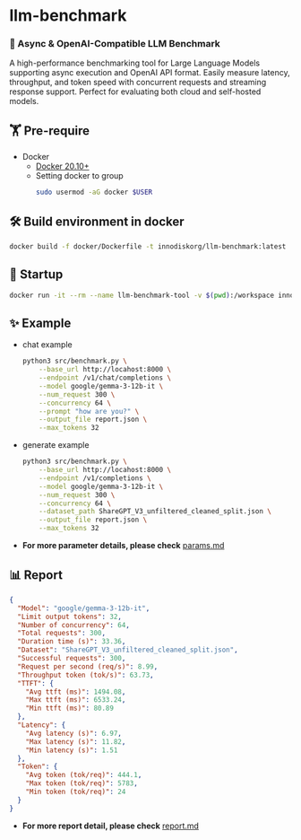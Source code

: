 # llm-benchmark
### 🚀 Async & OpenAI-Compatible LLM Benchmark
A high-performance benchmarking tool for Large Language Models supporting async execution and OpenAI API format.
Easily measure latency, throughput, and token speed with concurrent requests and streaming response support. Perfect for evaluating both cloud and self-hosted models.

## 🏋️ Pre-require
* Docker
    * [Docker 20.10+](https://docs.docker.com/engine/install/ubuntu/)
    * Setting docker to group
        ```bash
        sudo usermod -aG docker $USER
        ```
## 🛠️ Build environment in docker
```bash
docker build -f docker/Dockerfile -t innodiskorg/llm-benchmark:latest .
```

## 🏁 Startup
```bash
docker run -it --rm --name llm-benchmark-tool -v $(pwd):/workspace innodiskorg/llm-benchmark bash
```

## ✨ Example
* chat example
    ```bash
    python3 src/benchmark.py \
        --base_url http://locahost:8000 \
        --endpoint /v1/chat/completions \
        --model google/gemma-3-12b-it \
        --num_request 300 \
        --concurrency 64 \
        --prompt "how are you?" \
        --output_file report.json \
        --max_tokens 32
    ```
* generate example
    ```bash
    python3 src/benchmark.py \
        --base_url http://locahost:8000 \
        --endpoint /v1/completions \
        --model google/gemma-3-12b-it \
        --num_request 300 \
        --concurrency 64 \
        --dataset_path ShareGPT_V3_unfiltered_cleaned_split.json \
        --output_file report.json \
        --max_tokens 32
    ```
- **For more parameter details, please check** [params.md](docs/params.md)

## 📊 Report

```json
{
  "Model": "google/gemma-3-12b-it",
  "Limit output tokens": 32,
  "Number of concurrency": 64,
  "Total requests": 300,
  "Duration time (s)": 33.36,
  "Dataset": "ShareGPT_V3_unfiltered_cleaned_split.json",
  "Successful requests": 300,
  "Request per second (req/s)": 8.99,
  "Throughput token (tok/s)": 63.73,
  "TTFT": {
    "Avg ttft (ms)": 1494.08,
    "Max ttft (ms)": 6533.24,
    "Min ttft (ms)": 80.89
  },
  "Latency": {
    "Avg latency (s)": 6.97,
    "Max latency (s)": 11.82,
    "Min latency (s)": 1.51
  },
  "Token": {
    "Avg token (tok/req)": 444.1,
    "Max token (tok/req)": 5783,
    "Min token (tok/req)": 24
  }
}
```
- **For more report detail, please check** [report.md](docs/report.md)
